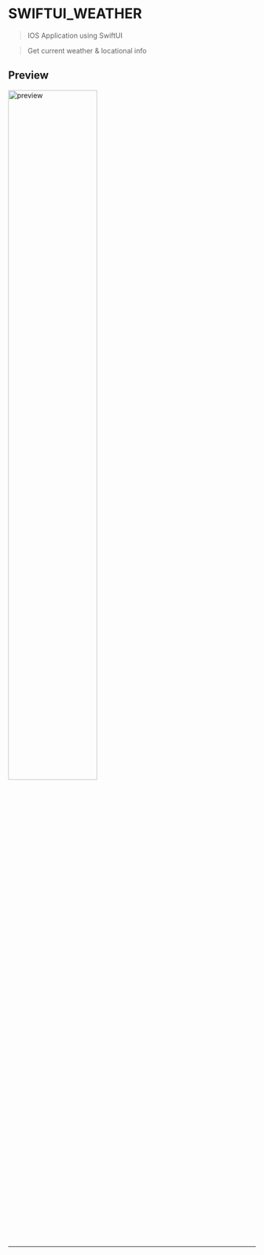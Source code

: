 # SWIFTUI_WEATHER

> IOS Application using SwiftUI

> Get current weather & locational info

## Preview

<img src="https://github.com/dyobi/SWIFTUI_WEATHER/blob/main/PREVIEW.gif?raw=true" width="60%" title="preview" alt="preview">

---

